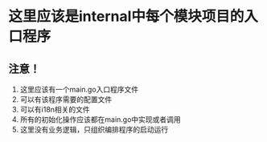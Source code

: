 # 这里应该是internal中每个模块项目的入口程序
## 注意！
1. 这里应该有一个main.go入口程序文件
2. 可以有该程序需要的配置文件
3. 可以有i18n相关的文件
4. 所有的初始化操作应该都在main.go中实现或者调用
5. 这里没有业务逻辑，只组织编排程序的启动运行